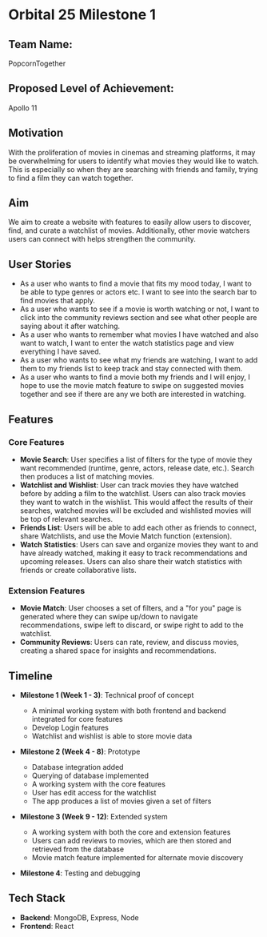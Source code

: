 # Orbital 25 Milestone 1

## Team Name:  

PopcornTogether

## Proposed Level of Achievement:  
Apollo 11



## Motivation  
With the proliferation of movies in cinemas and streaming platforms, it may be overwhelming for users to identify what movies they would like to watch. This is especially so when they are searching with friends and family, trying to find a  film they can watch together. 


## Aim  
We aim to create a website with features to easily allow users to discover, find, and curate a watchlist of movies. Additionally, other movie watchers users can connect with helps strengthen the community. 


## User Stories

- As a user who wants to find a movie that fits my mood today, I want to be able to type genres or actors etc. I want to see into the search bar to find movies that apply.  
- As a user who wants to see if a movie is worth watching or not, I want to click into the community reviews section and see what other people are saying about it after watching.  
- As a user who wants to remember what movies I have watched and also want to watch, I want to enter the watch statistics page and view everything I have saved.  
- As a user who wants to see what my friends are watching, I want to add them to my friends list to keep track and stay connected with them.  
- As a user who wants to find a movie both my friends and I will enjoy, I hope to use the movie match feature to swipe on suggested movies together and see if there are any we both are interested in watching.

## Features

### Core Features
- **Movie Search**: User specifies a list of filters for the type of movie they want recommended (runtime, genre, actors, release date, etc.). Search then produces a list of matching movies.  
- **Watchlist and Wishlist**: User can track movies they have watched before by adding a film to the watchlist. Users can also track movies they want to watch in the wishlist. This would affect the results of their searches, watched movies will be excluded and wishlisted movies will be top of relevant searches.
- **Friends List**: Users will be able to add each other as friends to connect, share Watchlists, and use the Movie Match function (extension).  
- **Watch Statistics**: Users can save and organize movies they want to and have already watched, making it easy to track recommendations and upcoming releases. Users can also share their watch statistics with friends or create collaborative lists.

### Extension Features
- **Movie Match**: User chooses a set of filters, and a "for you" page is generated where they can swipe up/down to navigate recommendations, swipe left to discard, or swipe right to add to the watchlist.  
- **Community Reviews**: Users can rate, review, and discuss movies, creating a shared space for insights and recommendations.

## Timeline

- **Milestone 1 (Week 1 - 3)**: Technical proof of concept  
  - A minimal working system with both frontend and backend integrated for core features   
  - Develop Login features
  - Watchlist and wishlist is able to store movie data  

- **Milestone 2 (Week 4 - 8)**: Prototype  
  - Database integration added  
  - Querying of database implemented 
  - A working system with the core features  
  - User has edit access for the watchlist  
  - The app produces a list of movies given a set of filters  

- **Milestone 3 (Week 9 - 12)**: Extended system  
  - A working system with both the core and extension features  
  - Users can add reviews to movies, which are then stored and retrieved from the database  
  - Movie match feature implemented for alternate movie discovery  

- **Milestone 4**: Testing and debugging


## Tech Stack

- **Backend**: MongoDB, Express, Node
- **Frontend**: React
